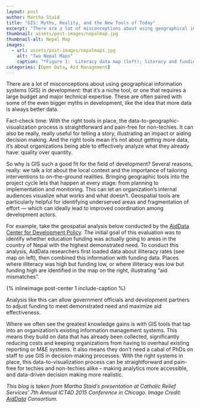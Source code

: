 ```yaml
---
layout: post
author: Martha Staid
title: "GIS: Myths, Reality, and the New Tools of Today"
excerpt: "There are a lot of misconceptions about using geographical information systems (GIS) in development: that it’s a niche tool, or one that requires a large budget..."
thumbnail: assets/post-images/nepalmap.jpg
thumbnail-alt: Nepal Map
images:
  - url: assets/post-images/nepalmaps.jpg
    alt: "Two Nepal Maps"
    caption: "*Figure 1:  Literacy data map (left); literacy and funding disparities map (right).*"
categories: [Open Data, Aid Management]
---
```


There are a lot of misconceptions about using geographical information systems (GIS) in development: that it’s a niche tool, or one that requires a large budget and major technical expertise. These are often paired with some of the even bigger myths in development, like the idea that more data is always better data.

Fact-check time: With the right tools in place, the data-to-geographic-visualization process is straightforward and pain-free for non-techies. It can also be really, really useful for telling a story, illustrating an impact or aiding decision making. And the right tools mean it’s not about getting more data, it’s about organizations being able to effectively analyze what they already have: quality over quantity.

So why is GIS such a good fit for the field of development? Several reasons, really: we talk a lot about the local context and the importance of tailoring interventions to on-the-ground realities. Bringing geographic tools into the project cycle lets that happen at every stage: from planning to implementation and monitoring. This can let an organization’s internal audiences visualize what works and what doesn’t. Geospatial tools are particularly helpful for identifying underserved areas and fragmentation of effort — which can ideally lead to improved coordination among development actors.  

For example, take the  geospatial analysis below conducted by the [AidData Center for Development Policy](www.aiddata.org). The initial goal of this evaluation was to identify whether education funding was actually going to areas in the country of Nepal with the highest demonstrated need. To conduct this analysis, AidData researchers first loaded data about illiteracy rates (see map on left), then combined this information with funding data. Places where illiteracy was high but funding low, or where illiteracy was low but funding high are identified in the map on the right, illustrating “aid mismatches”.

{% inlineimage post-center 1 include-caption %}

Analysis like this can allow government officials and development partners to adjust funding to meet demonstrated need and maximize aid effectiveness. 

Where we often see the greatest knowledge gains is with GIS tools that tap into an organization’s existing information management systems. This means they build on data that has already been collected, significantly reducing costs and keeping organizations from having to overhaul existing reporting or M&E systems. It also means they don’t need a cabal of PhDs on staff to use GIS in decision-making processes. With the right systems in place, this data-to-visualization process can be straightforward and pain-free for techies and non-techies alike – making analytics more accessible, and data-driven decision making more realistic.

*This blog is taken from Martha Staid’s presentation at Catholic Relief Services’ 7th Annual ICT4D 2015 Conference in Chicago. Image Credit: [AidData](http://aiddata.org/) Consortium.*
